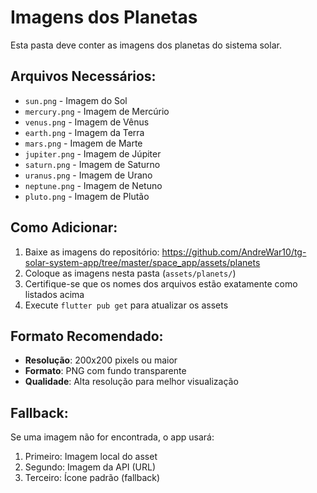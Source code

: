 # Imagens dos Planetas

Esta pasta deve conter as imagens dos planetas do sistema solar.

## Arquivos Necessários:

- `sun.png` - Imagem do Sol
- `mercury.png` - Imagem de Mercúrio  
- `venus.png` - Imagem de Vênus
- `earth.png` - Imagem da Terra
- `mars.png` - Imagem de Marte
- `jupiter.png` - Imagem de Júpiter
- `saturn.png` - Imagem de Saturno
- `uranus.png` - Imagem de Urano
- `neptune.png` - Imagem de Netuno
- `pluto.png` - Imagem de Plutão

## Como Adicionar:

1. Baixe as imagens do repositório: https://github.com/AndreWar10/tg-solar-system-app/tree/master/space_app/assets/planets
2. Coloque as imagens nesta pasta (`assets/planets/`)
3. Certifique-se que os nomes dos arquivos estão exatamente como listados acima
4. Execute `flutter pub get` para atualizar os assets

## Formato Recomendado:

- **Resolução**: 200x200 pixels ou maior
- **Formato**: PNG com fundo transparente
- **Qualidade**: Alta resolução para melhor visualização

## Fallback:

Se uma imagem não for encontrada, o app usará:
1. Primeiro: Imagem local do asset
2. Segundo: Imagem da API (URL)
3. Terceiro: Ícone padrão (fallback)
